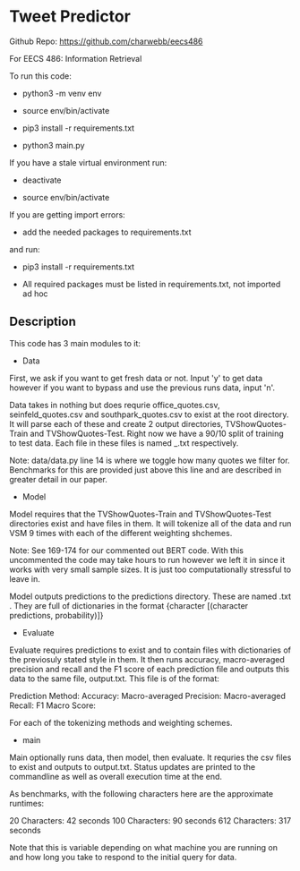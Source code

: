 # Tweet Predictor

Github Repo: https://github.com/charwebb/eecs486

For EECS 486: Information Retrieval

To run this code:

* python3 -m venv env

* source env/bin/activate

* pip3 install -r requirements.txt

* python3 main.py

If you have a stale virtual environment run:

* deactivate

* source env/bin/activate

If you are getting import errors:

* add the needed packages to requirements.txt

and run:

* pip3 install -r requirements.txt

* All required packages must be listed in requirements.txt, not imported ad hoc

## Description ##

This code has 3 main modules to it:

* Data

First, we ask if you want to get fresh data or not. Input 'y' to get data however if you want to bypass and use the previous runs data, input 'n'.

Data takes in nothing but does requrie office_quotes.csv, seinfeld_quotes.csv and southpark_quotes.csv to exist at the root directory. It will parse each of these and create 2 output directories, TVShowQuotes-Train and TVShowQuotes-Test. Right now we have a 90/10 split of training to test data. Each file in these files is named <showname>_<character>.txt respectively.

Note: data/data.py line 14 is where we toggle how many quotes we filter for. Benchmarks for this are provided just above this line and are described in greater detail in our paper.

* Model

Model requires that the TVShowQuotes-Train and TVShowQuotes-Test directories exist and have files in them. It will tokenize all of the data and run VSM 9 times with each of the different weighting shchemes.

Note: See 169-174 for our commented out BERT code. With this uncommented the code may take hours to run however we left it in since it works with very small sample sizes. It is just too computationally stressful to leave in.

Model outputs predictions to the predictions directory. These are named <tokenizing method><weighting scheme>.txt . They are full of dictionaries in the format {character [(character predictions, probability)]}

* Evaluate

Evaluate requires predictions to exist and to contain files with dictionaries of the previosuly stated style in them. It then runs accuracy, macro-averaged precision and recall and the F1 score of each prediction file and outputs this data to the same file, output.txt. This file is of the format:

Prediction Method: <tokenizing method><weighting scheme>
Accuracy:
Macro-averaged Precision:
Macro-averaged Recall:
F1 Macro Score:

For each of the tokenizing methods and weighting schemes.

* main

Main optionally runs data, then model, then evaluate. It requries the csv files to exist and outputs to output.txt. Status updates are printed to the commandline as well as overall execution time at the end.

As benchmarks, with the following characters here are the approximate runtimes:

20 Characters: 42 seconds
100 Characters: 90 seconds
612 Characters: 317 seconds

Note that this is variable depending on what machine you are running on and how long you take to respond to the initial query for data.
